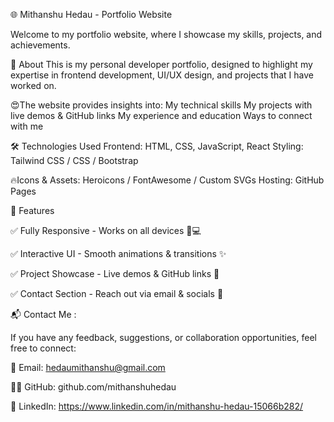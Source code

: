🌐 Mithanshu Hedau - Portfolio Website


Welcome to my portfolio website, where I showcase my skills, projects, and achievements.

📌 About
This is my personal developer portfolio, designed to highlight my expertise in frontend development, UI/UX design, and projects that I have worked on. 

😍The website provides insights into:
My technical skills
My projects with live demos & GitHub links
My experience and education
Ways to connect with me

🛠️ Technologies Used
Frontend: HTML, CSS, JavaScript, React 
Styling: Tailwind CSS / CSS / Bootstrap 

🔥Icons & Assets: Heroicons / FontAwesome / Custom SVGs
Hosting: GitHub Pages

🚀 Features

✅ Fully Responsive - Works on all devices 📱💻

✅ Interactive UI - Smooth animations & transitions ✨

✅ Project Showcase - Live demos & GitHub links 🔗

✅ Contact Section - Reach out via email & socials 📩


📬 Contact Me : 

If you have any feedback, suggestions, or collaboration opportunities, feel free to connect:

📧 Email: hedaumithanshu@gmail.com

🐱‍💻 GitHub: github.com/mithanshuhedau

🔗 LinkedIn: https://www.linkedin.com/in/mithanshu-hedau-15066b282/ 

